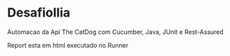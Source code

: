 # DesafioIlia
Automacao da Api The CatDog com Cucumber, Java, JUnit e Rest-Assured

Report esta em html executado no Runner
